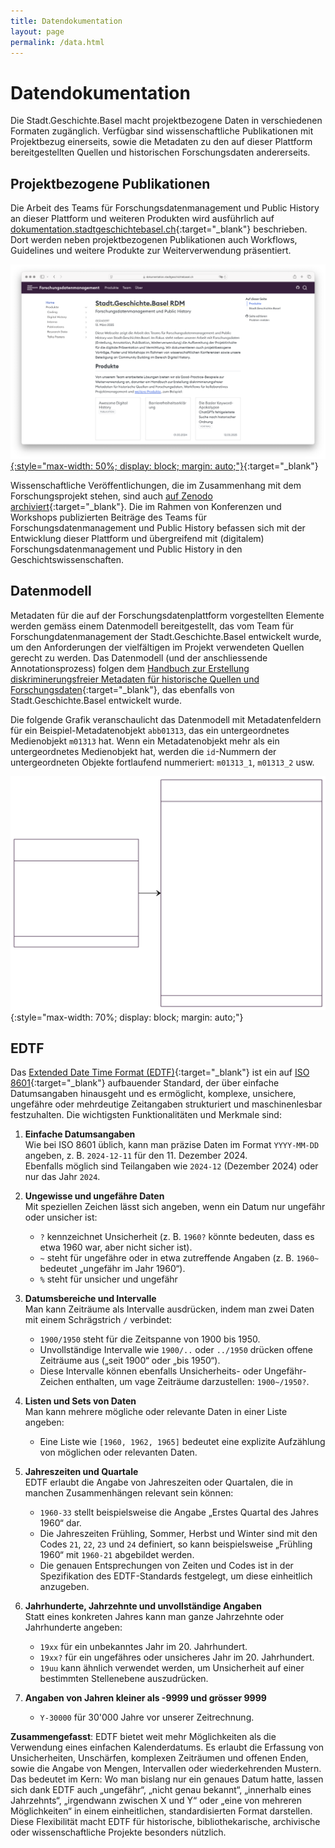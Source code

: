 ```yaml
---
title: Datendokumentation
layout: page
permalink: /data.html
---
```


# Datendokumentation

Die Stadt.Geschichte.Basel macht projektbezogene Daten in verschiedenen Formaten zugänglich. Verfügbar sind wissenschaftliche Publikationen mit Projektbezug einerseits, sowie die Metadaten zu den auf dieser Plattform bereitgestellten Quellen und historischen Forschungsdaten andererseits.

## Projektbezogene Publikationen

Die Arbeit des Teams für Forschungsdatenmanagement und Public History an dieser Plattform und weiteren Produkten wird ausführlich auf [dokumentation.stadtgeschichtebasel.ch](https://dokumentation.stadtgeschichtebasel.ch){:target="\_blank"} beschrieben. Dort werden neben projektbezogenen Publikationen auch Workflows, Guidelines und weitere Produkte zur Weiterverwendung präsentiert.

[![Screenshot der Dokumentationswebsite](assets/img/screenshots/dokumentation.png){:style="max-width: 50%; display: block; margin: auto;"}](https://dokumentation.stadtgeschichtebasel.ch){:target="\_blank"}

Wissenschaftliche Veröffentlichungen, die im Zusammenhang mit dem Forschungsprojekt stehen, sind auch [auf Zenodo archiviert](https://zenodo.org/communities/stadt-geschichte-basel){:target="\_blank"}. Die im Rahmen von Konferenzen und Workshops publizierten Beiträge des Teams für Forschungsdatenmanagement und Public History befassen sich mit der Entwicklung dieser Plattform und übergreifend mit (digitalem) Forschungsdatenmanagement und Public History in den Geschichtswissenschaften.

## Datenmodell

Metadaten für die auf der Forschungsdatenplattform vorgestellten Elemente werden gemäss einem Datenmodell bereitgestellt, das vom Team für Forschungdatenmanagement der Stadt.Geschichte.Basel entwickelt wurde, um den Anforderungen der vielfältigen im Projekt verwendeten Quellen gerecht zu werden. Das Datenmodell (und der anschliessende Annotationsprozess) folgen dem [Handbuch zur Erstellung diskriminerungsfreier Metadaten für historische Quellen und Forschungsdaten](https://maehr.github.io/diskriminierungsfreie-metadaten/){:target="\_blank"}, das ebenfalls von Stadt.Geschichte.Basel entwickelt wurde.

Die folgende Grafik veranschaulicht das Datenmodell mit Metadatenfeldern für ein Beispiel-Metadatenobjekt `abb01313`, das ein untergeordnetes Medienobjekt `m01313` hat. Wenn ein Metadatenobjekt mehr als ein untergeordnetes Medienobjekt hat, werden die `id`-Nummern der untergeordneten Objekte fortlaufend nummeriert: `m01313_1`, `m01313_2` usw.

![Datenmodell](assets/img/sgb_datamodel.svg){:style="max-width: 70%; display: block; margin: auto;"}

## EDTF

Das [Extended Date Time Format (EDTF)](https://www.loc.gov/standards/datetime/){:target="\_blank"} ist ein auf [ISO 8601](https://www.iso.org/iso-8601-date-and-time-format.html){:target="\_blank"} aufbauender Standard, der über einfache Datumsangaben hinausgeht und es ermöglicht, komplexe, unsichere, ungefähre oder mehrdeutige Zeitangaben strukturiert und maschinenlesbar festzuhalten. Die wichtigsten Funktionalitäten und Merkmale sind:

1. **Einfache Datumsangaben**  
   Wie bei ISO 8601 üblich, kann man präzise Daten im Format `YYYY-MM-DD` angeben, z. B. `2024-12-11` für den 11. Dezember 2024.  
   Ebenfalls möglich sind Teilangaben wie `2024-12` (Dezember 2024) oder nur das Jahr `2024`.
2. **Ungewisse und ungefähre Daten**  
   Mit speziellen Zeichen lässt sich angeben, wenn ein Datum nur ungefähr oder unsicher ist:

   - `?` kennzeichnet Unsicherheit (z. B. `1960?` könnte bedeuten, dass es etwa 1960 war, aber nicht sicher ist).
   - `~` steht für ungefähre oder in etwa zutreffende Angaben (z. B. `1960~` bedeutet „ungefähr im Jahr 1960“).
   - `%` steht für unsicher und ungefähr

3. **Datumsbereiche und Intervalle**  
   Man kann Zeiträume als Intervalle ausdrücken, indem man zwei Daten mit einem Schrägstrich `/` verbindet:

   - `1900/1950` steht für die Zeitspanne von 1900 bis 1950.
   - Unvollständige Intervalle wie `1900/..` oder `../1950` drücken offene Zeiträume aus („seit 1900“ oder „bis 1950“).
   - Diese Intervalle können ebenfalls Unsicherheits- oder Ungefähr-Zeichen enthalten, um vage Zeiträume darzustellen: `1900~/1950?`.

4. **Listen und Sets von Daten**  
   Man kann mehrere mögliche oder relevante Daten in einer Liste angeben:

   - Eine Liste wie `[1960, 1962, 1965]` bedeutet eine explizite Aufzählung von möglichen oder relevanten Daten.

5. **Jahreszeiten und Quartale**  
   EDTF erlaubt die Angabe von Jahreszeiten oder Quartalen, die in manchen Zusammenhängen relevant sein können:

   - `1960-33` stellt beispielsweise die Angabe „Erstes Quartal des Jahres 1960“ dar.
   - Die Jahreszeiten Frühling, Sommer, Herbst und Winter sind mit den Codes `21`, `22`, `23` und `24` definiert, so kann beispielsweise „Frühling 1960“ mit `1960-21` abgebildet werden.
   - Die genauen Entsprechungen von Zeiten und Codes ist in der Spezifikation des EDTF-Standards festgelegt, um diese einheitlich anzugeben.

6. **Jahrhunderte, Jahrzehnte und unvollständige Angaben**  
   Statt eines konkreten Jahres kann man ganze Jahrzehnte oder Jahrhunderte angeben:
   - `19xx` für ein unbekanntes Jahr im 20. Jahrhundert.
   - `19xx?` für ein ungefähres oder unsicheres Jahr im 20. Jahrhundert.
   - `19uu` kann ähnlich verwendet werden, um Unsicherheit auf einer bestimmten Stellenebene auszudrücken.
7. **Angaben von Jahren kleiner als -9999 und grösser 9999**
   - `Y-30000` für 30'000 Jahre vor unserer Zeitrechnung.

**Zusammengefasst**: EDTF bietet weit mehr Möglichkeiten als die Verwendung eines einfachen Kalenderdatums. Es erlaubt die Erfassung von Unsicherheiten, Unschärfen, komplexen Zeiträumen und offenen Enden, sowie die Angabe von Mengen, Intervallen oder wiederkehrenden Mustern. Das bedeutet im Kern: Wo man bislang nur ein genaues Datum hatte, lassen sich dank EDTF auch „ungefähr“, „nicht genau bekannt“, „innerhalb eines Jahrzehnts“, „irgendwann zwischen X und Y“ oder „eine von mehreren Möglichkeiten“ in einem einheitlichen, standardisierten Format darstellen. Diese Flexibilität macht EDTF für historische, bibliothekarische, archivische oder wissenschaftliche Projekte besonders nützlich.
